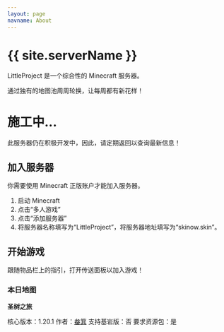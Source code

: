```yaml
---
layout: page
navname: About
---
```


# {{ site.serverName }}

LittleProject 是一个综合性的 Minecraft 服务器。

通过独有的地图池周周轮换，让每周都有新花样！

# 施工中...

此服务器仍在积极开发中，因此，请定期返回以查询最新信息！

## 加入服务器

你需要使用 Minecraft 正版账户才能加入服务器。

1. 启动 Minecraft
2. 点击“多人游戏”
3. 点击“添加服务器”
4. 将服务器名称填写为“LittleProject”，将服务器地址填写为“skinow.skin”。

## 开始游戏

跟随物品栏上的指引，打开传送面板以加入游戏！

### 本日地图
**圣树之旅**

核心版本：1.20.1
作者：[畚箕](https://forum.gamer.com.tw/C.php?bsn=18673&snA=200084)
支持基岩版：否
要求资源包：是
